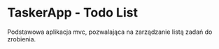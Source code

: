 # TaskerApp - Todo List

Podstawowa aplikacja mvc, pozwalająca na zarządzanie listą zadań do zrobienia.


